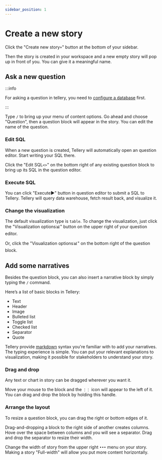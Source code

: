```yaml
---
sidebar_position: 1
---
```


# Create a new story


Click the "Create new story`+`" button at the bottom of your sidebar. 


Then the story is created in your workspace and a new empty story will pop up in front of you. You can give it a meaningful name.



## Ask a new question


:::info

For asking a question in tellery, you need to [configure a database](/docs/how-to-use/configure-database) first.

:::



Type `/` to bring up your menu of content options. Go ahead and choose "Question", then a question block will appear in the story. You can edit the name of the question.


### Edit SQL


When a new question is created, Tellery will automatically open an question editor. Start writing your SQL there.


Click the "Edit SQL`<>`" on the bottom right of any existing question block to bring up its SQL in the question editor.


### Execute SQL


You can click "Execute▶️" button in question editor to submit a SQL to Tellery. Tellery will query data warehouse, fetch result back, and visualize it.


###  Change the visualization


The default visualization type is `table`. To change the visualization, just click the "Visualization options📊" button on the upper right of your question editor.


Or, click the "Visualization options📊" on the bottom right of the question block.



## Add some narratives 


Besides the question block, you can also insert a narrative block by simply typing the `/` command.


Here’s a list of basic blocks in Tellery:


* Text
* Header
* Image
* Bulleted list
* Toggle list
* Checked list
* Separator
* Quote



Tellery provide [markdown](/docs/how-to-use/shortcut#markdown-styling) syntax you're familiar with to add your narratives. The typing experience is simple. You can put your relevant explanations to visualization, making it possible for stakeholders to understand your story.



### Drag and drop

Any text or chart in story can be dragged wherever you want it. 


Move your mouse to the block and the `⋮⋮` icon will appear to the left of it. You can drag and drop the block by holding this handle. 



### Arrange the layout


To resize a question block, you can drag the right or bottom edges of it.


Drag-and-dropping a block to the right side of another creates columns. Hove over the space between columns and you will see a separator. Drag and drop the separator to resize their width.


Change the width of story from the upper right `•••` menu on your story. Making a story "Full-width" will allow you put more content horizontally.